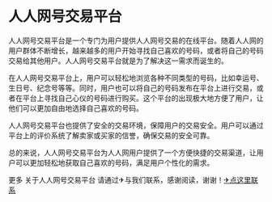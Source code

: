 # 人人网号交易平台

人人网号交易平台是一个专门为用户提供人人网号交易的在线平台。随着人人网的用户群体不断增长，越来越多的用户开始寻找自己喜欢的号码，或者将自己的号码交易给其他用户。人人网号交易平台就是为了解决这一需求而诞生的。

在人人网号交易平台上，用户可以轻松地浏览各种不同类型的号码，比如幸运号、生日号、纪念号等等。同时，用户也可以将自己的号码发布在平台上进行交易，或者在平台上寻找自己心仪的号码进行购买。这个平台的出现极大地方便了用户，让他们可以更加自由地选择自己喜欢的号码。

人人网号交易平台也提供了安全的交易环境，保障用户的交易安全。用户可以通过平台上的评价系统了解卖家或买家的信誉，确保交易的安全可靠。

总的来说，人人网号交易平台为人人网用户提供了一个方便快捷的交易渠道，让用户可以更加轻松地获取自己喜欢的号码，满足用户个性化的需求。

更多 关于人人网号交易平台 请通过✈与我们联系，感谢阅读，谢谢！[✈点这里联系](https://abc.k02.cc)